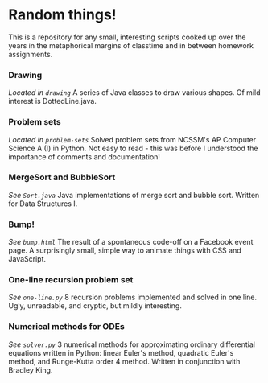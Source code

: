 Random things!
==============

This is a repository for any small, interesting scripts cooked up over the years in the metaphorical margins of classtime and in between homework assignments.

### Drawing ###
_Located in `drawing`_
A series of Java classes to draw various shapes. Of mild interest is DottedLine.java.

### Problem sets ###
_Located in `problem-sets`_
Solved problem sets from NCSSM's AP Computer Science A (I) in Python. Not easy to read - this was before I understood the importance of comments and documentation!

### MergeSort and BubbleSort ###
_See `Sort.java`_
Java implementations of merge sort and bubble sort. Written for Data Structures I.

### Bump! ###
_See `bump.html`_
The result of a spontaneous code-off on a Facebook event page. A surprisingly small, simple way to animate things with CSS and JavaScript.

### One-line recursion problem set ###
_See `one-line.py`_
8 recursion problems implemented and solved in one line. Ugly, unreadable, and cryptic, but mildly interesting.

### Numerical methods for ODEs ###
_See `solver.py`_
3 numerical methods for approximating ordinary differential equations written in Python: linear Euler's method, quadratic Euler's method, and Runge-Kutta order 4 method. Written in conjunction with Bradley King.
